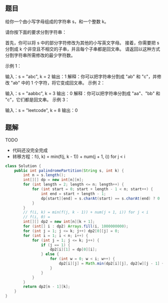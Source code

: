 ## 题目
给你一个由小写字母组成的字符串 s，和一个整数 k。

请你按下面的要求分割字符串：

首先，你可以将 s 中的部分字符修改为其他的小写英文字母。
接着，你需要把 s 分割成 k 个非空且不相交的子串，并且每个子串都是回文串。
请返回以这种方式分割字符串所需修改的最少字符数。



示例 1：

输入：s = "abc", k = 2
输出：1
解释：你可以把字符串分割成 "ab" 和 "c"，并修改 "ab" 中的 1 个字符，将它变成回文串。
示例 2：

输入：s = "aabbc", k = 3
输出：0
解释：你可以把字符串分割成 "aa"、"bb" 和 "c"，它们都是回文串。
示例 3：

输入：s = "leetcode", k = 8
输出：0

## 题解
TODO
+ 代码还没完全完成
+ 转移方程：f(i, k) = min(f(j, k - 1)) + num(j + 1, i)) for j < i
```java
class Solution {
    public int palindromePartition(String s, int k) {
        int n = s.length();
        int[][] dp = new int[n][n];
        for (int length = 2; length <= n; length++) {
            for (int start = 0; start + length - 1 < n; start++) {
                int end = start + length - 1;
                dp[start][end] = s.charAt(start) == s.charAt(end) ? 0 : 1 + dp[start + 1][end - 1];
            }
        }
        // f(i, k) = min(f(j, k - 1)) + num(j + 1, i)) for j < i
        // f(i, 0) = 
        int[][] dp2 = new int[n][k + 1];
        for (int[] i : dp2) Arrays.fill(i, 1000000000);
        for (int j = 1; j <= k; j++) dp2[0][j] = 0;
        for (int i = 1; i < n; i++) {
            for (int j = 1; j <= k; j++) {
                if (j == 1) {
                    dp2[i][1] = dp[0][i];
                } else {
                    for (int w = 0; w < i; w++) {
                        dp2[i][j] = Math.min(dp2[i][j], dp2[w][j - 1] + dp[w + 1][i]);
                    }
                }
            }
        }
        return dp2[n - 1][k];
    }
}
```